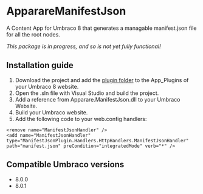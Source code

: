 # ApparareManifestJson
A Content App for Umbraco 8 that generates a managable manifest.json file for all the root nodes.

*This package is in progress, and so is not yet fully functional!*

## Installation guide
1. Download the project and add the [plugin folder](https://github.com/koenvanras/ApparareManifestJson/tree/master/App_Plugins/ApparareManifestJson) to the App_Plugins of your Umbraco 8 website.
2. Open the .sln file with Visual Studio and build the project.
3. Add a reference from Apparare.ManifestJson.dll to your Umbraco Website.
4. Build your Umbraco website.
5. Add the following code to your web.config handlers:
```
<remove name="ManifestJsonHandler" />
<add name="ManifestJsonHandler" type="ManifestJsonPlugin.Handlers.HttpHandlers.ManifestJsonHandler" path="manifest.json" preCondition="integratedMode" verb="*" />
```


## Compatible Umbraco versions
- 8.0.0
- 8.0.1
